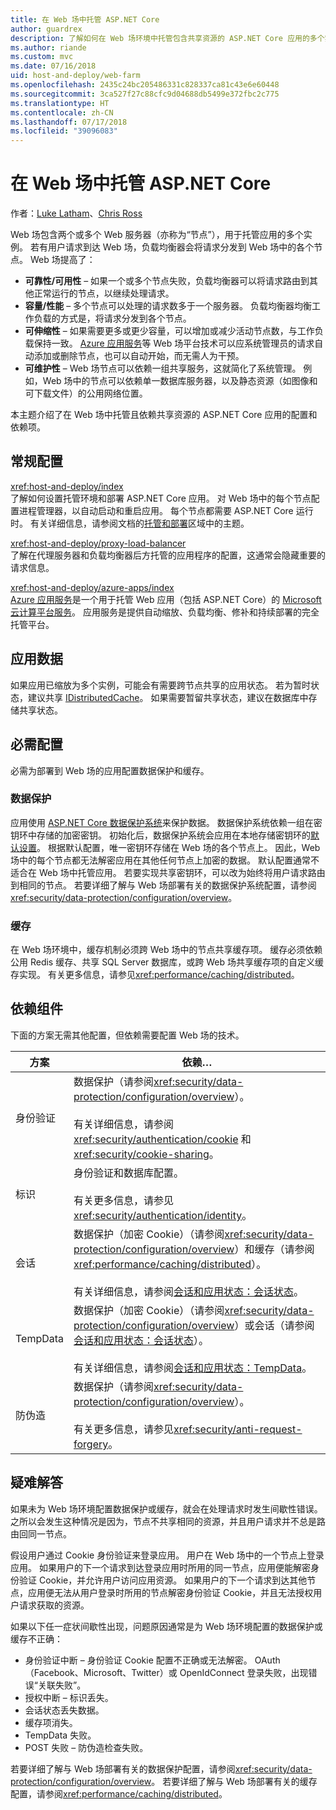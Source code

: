 ```yaml
---
title: 在 Web 场中托管 ASP.NET Core
author: guardrex
description: 了解如何在 Web 场环境中托管包含共享资源的 ASP.NET Core 应用的多个实例。
ms.author: riande
ms.custom: mvc
ms.date: 07/16/2018
uid: host-and-deploy/web-farm
ms.openlocfilehash: 2435c24bc205486331c828337ca81c43e6e60448
ms.sourcegitcommit: 3ca527f27c88cfc9d04688db5499e372fbc2c775
ms.translationtype: HT
ms.contentlocale: zh-CN
ms.lasthandoff: 07/17/2018
ms.locfileid: "39096083"
---
```

# <a name="host-aspnet-core-in-a-web-farm"></a>在 Web 场中托管 ASP.NET Core

作者：[Luke Latham](https://github.com/guardrex)、[Chris Ross](https://github.com/Tratcher)

Web 场包含两个或多个 Web 服务器（亦称为“节点”），用于托管应用的多个实例。 若有用户请求到达 Web 场，负载均衡器会将请求分发到 Web 场中的各个节点。 Web 场提高了：

* **可靠性/可用性** &ndash; 如果一个或多个节点失败，负载均衡器可以将请求路由到其他正常运行的节点，以继续处理请求。
* **容量/性能** &ndash; 多个节点可以处理的请求数多于一个服务器。 负载均衡器均衡工作负载的方式是，将请求分发到各个节点。
* **可伸缩性** &ndash; 如果需要更多或更少容量，可以增加或减少活动节点数，与工作负载保持一致。 [Azure 应用服务](https://azure.microsoft.com/services/app-service/)等 Web 场平台技术可以应系统管理员的请求自动添加或删除节点，也可以自动开始，而无需人为干预。
* **可维护性** &ndash; Web 场节点可以依赖一组共享服务，这就简化了系统管理。 例如，Web 场中的节点可以依赖单一数据库服务器，以及静态资源（如图像和可下载文件）的公用网络位置。

本主题介绍了在 Web 场中托管且依赖共享资源的 ASP.NET Core 应用的配置和依赖项。

## <a name="general-configuration"></a>常规配置

<xref:host-and-deploy/index>  
了解如何设置托管环境和部署 ASP.NET Core 应用。 对 Web 场中的每个节点配置进程管理器，以自动启动和重启应用。 每个节点都需要 ASP.NET Core 运行时。 有关详细信息，请参阅文档的[托管和部署](xref:host-and-deploy/index)区域中的主题。

<xref:host-and-deploy/proxy-load-balancer>  
了解在代理服务器和负载均衡器后方托管的应用程序的配置，这通常会隐藏重要的请求信息。

<xref:host-and-deploy/azure-apps/index>  
[Azure 应用服务](https://azure.microsoft.com/services/app-service/)是一个用于托管 Web 应用（包括 ASP.NET Core）的 [Microsoft 云计算平台服务](https://azure.microsoft.com/)。 应用服务是提供自动缩放、负载均衡、修补和持续部署的完全托管平台。

## <a name="app-data"></a>应用数据

如果应用已缩放为多个实例，可能会有需要跨节点共享的应用状态。 若为暂时状态，建议共享 [IDistributedCache](/dotnet/api/microsoft.extensions.caching.distributed.idistributedcache)。 如果需要暂留共享状态，建议在数据库中存储共享状态。

## <a name="required-configuration"></a>必需配置

必需为部署到 Web 场的应用配置数据保护和缓存。

### <a name="data-protection"></a>数据保护

应用使用 [ASP.NET Core 数据保护系统](xref:security/data-protection/introduction)来保护数据。 数据保护系统依赖一组在密钥环中存储的加密密钥。 初始化后，数据保护系统会应用在本地存储密钥环的[默认设置](xref:security/data-protection/configuration/default-settings)。 根据默认配置，唯一密钥环存储在 Web 场的各个节点上。 因此，Web 场中的每个节点都无法解密应用在其他任何节点上加密的数据。 默认配置通常不适合在 Web 场中托管应用。 若要实现共享密钥环，可以改为始终将用户请求路由到相同的节点。 若要详细了解与 Web 场部署有关的数据保护系统配置，请参阅<xref:security/data-protection/configuration/overview>。

### <a name="caching"></a>缓存

在 Web 场环境中，缓存机制必须跨 Web 场中的节点共享缓存项。 缓存必须依赖公用 Redis 缓存、共享 SQL Server 数据库，或跨 Web 场共享缓存项的自定义缓存实现。 有关更多信息，请参见<xref:performance/caching/distributed>。

## <a name="dependent-components"></a>依赖组件

下面的方案无需其他配置，但依赖需要配置 Web 场的技术。

| 方案 | 依赖&hellip; |
| -------- | ------------------- |
| 身份验证 | 数据保护（请参阅<xref:security/data-protection/configuration/overview>）。<br><br>有关详细信息，请参阅 <xref:security/authentication/cookie> 和 <xref:security/cookie-sharing>。 |
| 标识 | 身份验证和数据库配置。<br><br>有关更多信息，请参见<xref:security/authentication/identity>。 |
| 会话 | 数据保护（加密 Cookie）（请参阅<xref:security/data-protection/configuration/overview>）和缓存（请参阅<xref:performance/caching/distributed>）。<br><br>有关详细信息，请参阅[会话和应用状态：会话状态](xref:fundamentals/app-state#session-state)。 |
| TempData | 数据保护（加密 Cookie）（请参阅<xref:security/data-protection/configuration/overview>）或会话（请参阅[会话和应用状态：会话状态](xref:fundamentals/app-state#session-state)）。<br><br>有关详细信息，请参阅[会话和应用状态：TempData](xref:fundamentals/app-state#tempdata)。 |
| 防伪造 | 数据保护（请参阅<xref:security/data-protection/configuration/overview>）。<br><br>有关更多信息，请参见<xref:security/anti-request-forgery>。 |

## <a name="troubleshoot"></a>疑难解答

如果未为 Web 场环境配置数据保护或缓存，就会在处理请求时发生间歇性错误。 之所以会发生这种情况是因为，节点不共享相同的资源，并且用户请求并不总是路由回同一节点。

假设用户通过 Cookie 身份验证来登录应用。 用户在 Web 场中的一个节点上登录应用。 如果用户的下一个请求到达登录应用时所用的同一节点，应用便能解密身份验证 Cookie，并允许用户访问应用资源。 如果用户的下一个请求到达其他节点，应用便无法从用户登录时所用的节点解密身份验证 Cookie，并且无法授权用户请求获取的资源。

如果以下任一症状间歇性出现，问题原因通常是为 Web 场环境配置的数据保护或缓存不正确：

* 身份验证中断 &ndash; 身份验证 Cookie 配置不正确或无法解密。 OAuth（Facebook、Microsoft、Twitter）或 OpenIdConnect 登录失败，出现错误“关联失败”。
* 授权中断 &ndash; 标识丢失。
* 会话状态丢失数据。
* 缓存项消失。
* TempData 失败。
* POST 失败 &ndash; 防伪造检查失败。

若要详细了解与 Web 场部署有关的数据保护配置，请参阅<xref:security/data-protection/configuration/overview>。 若要详细了解与 Web 场部署有关的缓存配置，请参阅<xref:performance/caching/distributed>。
